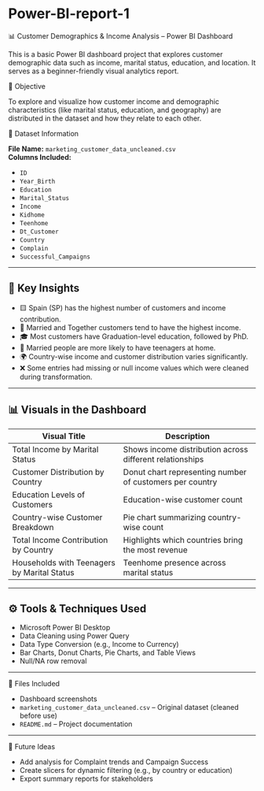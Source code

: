 # Power-BI-report-1 
📊 Customer Demographics & Income Analysis – Power BI Dashboard

This is a basic Power BI dashboard project that explores customer demographic data such as income, marital status, education, and location. It serves as a beginner-friendly visual analytics report.

🎯 Objective

To explore and visualize how customer income and demographic characteristics (like marital status, education, and geography) are distributed in the dataset and how they relate to each other.

📁 Dataset Information

**File Name:** `marketing_customer_data_uncleaned.csv`  
**Columns Included:**
- `ID`
- `Year_Birth`
- `Education`
- `Marital_Status`
- `Income`
- `Kidhome`
- `Teenhome`
- `Dt_Customer`
- `Country`
- `Complain`
- `Successful_Campaigns`

---

## 📌 Key Insights

- 🟨 Spain (SP) has the highest number of customers and income contribution.
- 💍 Married and Together customers tend to have the highest income.
- 🎓 Most customers have Graduation-level education, followed by PhD.
- 🧒 Married people are more likely to have teenagers at home.
- 🌍 Country-wise income and customer distribution varies significantly.
- ❌ Some entries had missing or null income values which were cleaned during transformation.

---

## 📊 Visuals in the Dashboard

| Visual Title                             | Description                                             |
|------------------------------------------|---------------------------------------------------------|
| Total Income by Marital Status           | Shows income distribution across different relationships |
| Customer Distribution by Country         | Donut chart representing number of customers per country |
| Education Levels of Customers            | Education-wise customer count                           |
| Country-wise Customer Breakdown          | Pie chart summarizing country-wise count                |
| Total Income Contribution by Country     | Highlights which countries bring the most revenue       |
| Households with Teenagers by Marital Status | Teenhome presence across marital status               |

---

## ⚙️ Tools & Techniques Used

- Microsoft Power BI Desktop
- Data Cleaning using Power Query
- Data Type Conversion (e.g., Income to Currency)
- Bar Charts, Donut Charts, Pie Charts, and Table Views
- Null/NA row removal

---

📂 Files Included

-  Dashboard screenshots
- `marketing_customer_data_uncleaned.csv` – Original dataset (cleaned before use)
- `README.md` – Project documentation

---

📌 Future Ideas

- Add analysis for Complaint trends and Campaign Success
- Create slicers for dynamic filtering (e.g., by country or education)
- Export summary reports for stakeholders

